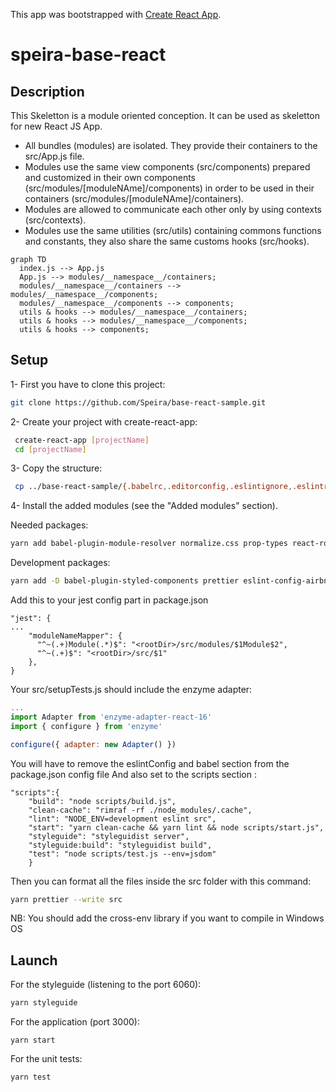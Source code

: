 This app was bootstrapped with [Create React App](https://github.com/facebook/create-react-app).

# speira-base-react

## Description

This Skeletton is a module oriented conception. It can be used as skeletton for new React JS App.

- All bundles (modules) are isolated. They provide their containers to the src/App.js file.
- Modules use the same view components (src/components) prepared and customized in their own components (src/modules/[moduleNAme]/components) in order to be used in their containers (src/modules/[moduleNAme]/containers).
- Modules are allowed to communicate each other only by using contexts (src/contexts).
- Modules use the same utilities (src/utils) containing commons functions and constants, they also share the same customs hooks (src/hooks).

```mermaid
graph TD
  index.js --> App.js
  App.js --> modules/__namespace__/containers;
  modules/__namespace__/containers --> modules/__namespace__/components;
  modules/__namespace__/components --> components;
  utils & hooks --> modules/__namespace__/containers;
  utils & hooks --> modules/__namespace__/components;
  utils & hooks --> components;

```

## Setup

1- First you have to clone this project:

```bash
git clone https://github.com/Speira/base-react-sample.git
```

2- Create your project with create-react-app:

```bash
 create-react-app [projectName]
 cd [projectName]
```

3- Copy the structure:

```bash
 cp ../base-react-sample/{.babelrc,.editorconfig,.eslintignore,.eslintrc.js,.gitignore,.prettierrc,jsconfig.json,styleguide.config.js} . && cp -r ../base-react-sample/src/{App.js,README.md,components,contexts,hooks,index.css,modules,utils} ./src
```

4- Install the added modules (see the "Added modules" section).

Needed packages:

```bash
yarn add babel-plugin-module-resolver normalize.css prop-types react-router-dom styled-components react-is @styled-icons/bootstrap query-string
```

Development packages:

```bash
yarn add -D babel-plugin-styled-components prettier eslint-config-airbnb eslint-config-prettier eslint-import-resolver-babel-module eslint-plugin-import eslint-plugin-prettier react-styleguidist enzyme enzyme-adapter-react-16
```

Add this to your jest config part in package.json

```
"jest": {
...
    "moduleNameMapper": {
      "^~(.+)Module(.*)$": "<rootDir>/src/modules/$1Module$2",
      "^~(.+)$": "<rootDir>/src/$1"
    },
}
```

Your src/setupTests.js should include the enzyme adapter:
```js
...
import Adapter from 'enzyme-adapter-react-16'
import { configure } from 'enzyme'

configure({ adapter: new Adapter() })
```

You will have to remove the eslintConfig and babel section from the package.json config file
And also set to the scripts section :

```
"scripts":{
    "build": "node scripts/build.js",
    "clean-cache": "rimraf -rf ./node_modules/.cache",
    "lint": "NODE_ENV=development eslint src",
    "start": "yarn clean-cache && yarn lint && node scripts/start.js",
    "styleguide": "styleguidist server",
    "styleguide:build": "styleguidist build",
    "test": "node scripts/test.js --env=jsdom"
    }

```

Then you can format all the files inside the src folder with this command:

```bash
yarn prettier --write src
```

NB: You should add the cross-env library if you want to compile in Windows OS

## Launch

For the styleguide (listening to the port 6060):

```bash
yarn styleguide
```

For the application (port 3000):

```
yarn start
```

For the unit tests:

```
yarn test
```
